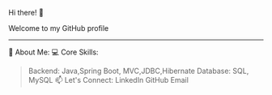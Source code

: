 Hi there! 👋

Welcome to my GitHub profile
___________________________________________________________________________
🚀 About Me:
💻 Core Skills:
>Backend: Java,Spring Boot, MVC,JDBC,Hibernate
>Database: SQL, MySQL
📫 Let's Connect:
LinkedIn
GitHub
Email
